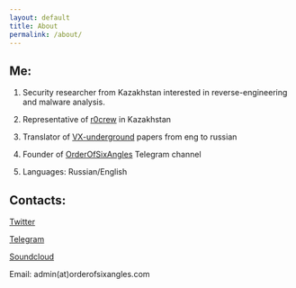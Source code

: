 ```yaml
---
layout: default
title: About
permalink: /about/
---
```


## Me:

1. Security researcher from Kazakhstan interested in reverse-engineering and malware analysis.

2. Representative of [r0crew](https://forum.reverse4you.org/) in Kazakhstan

3. Translator of [VX-underground](https://vxug.fakedoma.in/ru.html) papers from eng to russian

4. Founder of [OrderOfSixAngles](https://t.me/orderofsixangles) Telegram channel

5. Languages: Russian/English



## Contacts:

[Twitter](https://twitter.com/thatskriptkid)

[Telegram](https://t.me/Thatskriptkid)

[Soundcloud](https://soundcloud.com/aba-bab-52977964/sets)

Email: admin(at)orderofsixangles.com

